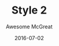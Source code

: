 ---
layout: post
author: Awesome McGreat
title: Style 2
date: 2016-07-02
tagline: Sed nisl arcu euismod sit amet nisi lorem etiam dolor veroeros et feugiat.
image: images/pic09.jpg
# Image position options: center center, top center, 25% 25%
imagePosition: top center
---